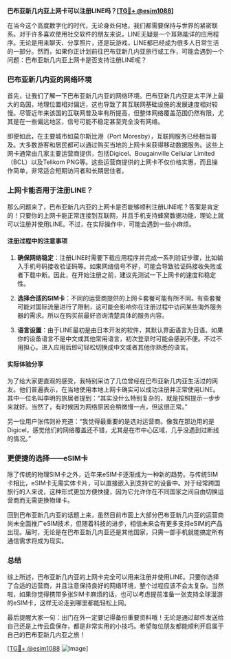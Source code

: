 **巴布亚新几内亚上网卡可以注册LINE吗？[[TG💪+ @esim1088](https://t.me/s/esim1088)]**

在当今这个高度数字化的时代，无论身处何地，我们都需要保持与世界的紧密联系。对于许多喜欢使用社交软件的朋友来说，LINE无疑是一个耳熟能详的应用程序。无论是用来聊天、分享照片，还是玩游戏，LINE都已经成为很多人日常生活的一部分。然而，如果你正计划前往巴布亚新几内亚旅行或工作，可能会遇到一个问题：巴布亚新几内亚上网卡是否支持注册LINE呢？

### 巴布亚新几内亚的网络环境

首先，让我们了解一下巴布亚新几内亚的网络环境。巴布亚新几内亚是太平洋上最大的岛国，地理位置相对偏远，这也导致了其互联网基础设施的发展速度相对较慢。尽管近年来该国的互联网普及率有所提高，但整体网络覆盖范围仍然有限，尤其是在一些偏远地区，信号可能不稳定甚至完全没有网络。

即便如此，在主要城市如莫尔斯比港（Port Moresby），互联网服务已经相当普及。大多数游客和居民都可以通过购买当地的上网卡来获得移动数据服务。这些上网卡通常由几家主要运营商提供，包括Digicel、Bougainville Cellular Limited（BCL）以及Telikom PNG等。这些运营商提供的上网卡不仅价格实惠，而且操作简单，非常适合短期访问者和长期居住者。

### 上网卡能否用于注册LINE？

那么问题来了，巴布亚新几内亚的上网卡是否能够顺利注册LINE呢？答案是肯定的！只要你的上网卡能正常连接到互联网，并且手机支持蜂窝数据功能，理论上就可以注册并使用LINE。不过，在实际操作中，可能会遇到一些小麻烦。

#### 注册过程中的注意事项

1. **确保网络稳定**：注册LINE时需要下载应用程序并完成一系列验证步骤，比如输入手机号码接收验证码等。如果网络信号不好，可能会导致验证码接收失败或者下载中断。因此，在开始注册之前，建议先测试一下上网卡的速度和稳定性。
   
2. **选择合适的SIM卡**：不同的运营商提供的上网卡套餐可能有所不同。有些套餐可能对国际流量进行了限制，这可能会影响你在注册过程中访问某些海外服务器的需求。所以在购买前最好咨询清楚具体的服务内容。

3. **语言设置**：由于LINE最初是由日本开发的软件，其默认界面语言为日语。如果你的设备语言不是中文或其他常用语言，初次登录时可能会感到不便。不过不用担心，进入应用后即可轻松切换成中文或者其他你熟悉的语言。

#### 实际体验分享

为了给大家更直观的感受，我特别采访了几位曾经在巴布亚新几内亚生活过的网友。他们普遍表示，在当地使用本地上网卡确实可以成功注册并正常使用LINE。其中一位名叫李明的旅居者提到：“其实没什么特别复杂的，就是按照提示一步步来就好。当然了，有时候因为网络原因会稍微慢一点，但这很正常。”

另一位用户张伟则补充道：“我觉得最重要的是选对运营商。像我在那边用的是Digicel，感觉他们的网络覆盖还不错，尤其是在市中心区域，几乎没遇到过断线的情况。”

### 更便捷的选择——eSIM卡

除了传统的物理SIM卡之外，近年来eSIM卡逐渐成为一种新的趋势。与传统SIM卡相比，eSIM卡无需实体卡片，可以直接嵌入到支持它的设备中。对于经常跨国旅行的人来说，这种形式更加方便快捷，因为它允许你在不同国家之间自由切换运营商而无需更换物理卡。

回到巴布亚新几内亚的话题上来，虽然目前市面上大部分巴布亚新几内亚的运营商尚未全面推广eSIM技术，但随着科技的进步，相信未来会有更多支持eSIM的产品出现。届时，无论是在巴布亚新几内亚还是其他国家，只需一部手机就能搞定所有通信需求将成为现实。

### 总结

综上所述，巴布亚新几内亚的上网卡完全可以用来注册并使用LINE。只要你选择了合适的运营商，并且注意保持良好的网络环境，整个过程应该不会太复杂。当然啦，如果你觉得携带多张SIM卡麻烦的话，也可以考虑提前准备一张支持全球漫游的eSIM卡，这样无论走到哪里都能轻松上网。

最后提醒大家一句：出门在外一定要记得备份重要资料哦！无论是通过邮件发送给自己还是上传云盘保存，都是非常实用的小技巧。希望每位朋友都能顺利开启属于自己的巴布亚新几内亚之旅！

[[TG💪+ @esim1088](https://t.me/s/esim1088) ![Image](https://i.postimg.cc/4NQfJmqS/Snipaste-2025-05-13-00-14-12.png)]